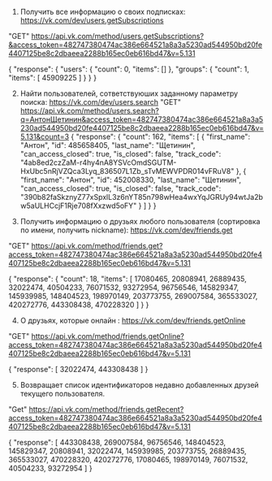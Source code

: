 1. Получить все информацию о своих подписках: https://vk.com/dev/users.getSubscriptions 

"GET" https://api.vk.com/method/users.getSubscriptions?&access_token=482747380474ac386e664521a8a3a5230ad544950bd20fe4407125be8c2dbaeea2288b165ec0eb616bd47&v=5.131

{
    "response": {
        "users": {
            "count": 0,
            "items": []
        },
        "groups": {
            "count": 1,
            "items": [
                45909225
            ]
        }
    }
}

2. Найти пользователей, сответствуюших заданному параметру поиска: https://vk.com/dev/users.search 
"GET" https://api.vk.com/method/users.search?q=АнтонЩетинин&access_token=482747380474ac386e664521a8a3a5230ad544950bd20fe4407125be8c2dbaeea2288b165ec0eb616bd47&v=5.131&count=3
{
    "response": {
        "count": 162,
        "items": [
            {
                "first_name": "Антон",
                "id": 485658405,
                "last_name": "Щетинин",
                "can_access_closed": true,
                "is_closed": false,
                "track_code": "4ab8ed2czZaM-r4hy4nA8YSVcOmdSGUTM-HxUbc5nRjVZQca3Lyq_836507L1Zb_sTvMEWVPDR014vFRuV8"
            },
            {
                "first_name": "Антон",
                "id": 452008330,
                "last_name": "Щетинин",
                "can_access_closed": true,
                "is_closed": false,
                "track_code": "390b82faSkznyZ77xSpxlL3z6nYT85n798wHea4wxYqJGRUy94wtJa2bw5aULHCcjF1Rje708fXxzwd5oFY"
            }
        ]
    }
}

3. Получить информацию о друзьях любого пользователя (сортировка по имени, получить nickname): https://vk.com/dev/friends.get 

"GET" https://api.vk.com/method/friends.get?access_token=482747380474ac386e664521a8a3a5230ad544950bd20fe4407125be8c2dbaeea2288b165ec0eb616bd47&v=5.131

{
    "response": {
        "count": 18,
        "items": [
            17080465,
            20808941,
            26889435,
            32022474,
            40504233,
            76071532,
            93272954,
            96756546,
            145829347,
            145939985,
            148404523,
            198970149,
            203773755,
            269007584,
            365533027,
            420272776,
            443308438,
            470228320
        ]
    }
}

4. О друзьях, которые онлайн : https://vk.com/dev/friends.getOnline

"GET" https://api.vk.com/method/friends.getOnline?access_token=482747380474ac386e664521a8a3a5230ad544950bd20fe4407125be8c2dbaeea2288b165ec0eb616bd47&v=5.131

{
    "response": [
        32022474,
        443308438
    ]
}

5. Возвращает список идентификаторов недавно добавленных друзей текущего пользователя.

"Get" https://api.vk.com/method/friends.getRecent?access_token=482747380474ac386e664521a8a3a5230ad544950bd20fe4407125be8c2dbaeea2288b165ec0eb616bd47&v=5.131

{
    "response": [
        443308438,
        269007584,
        96756546,
        148404523,
        145829347,
        20808941,
        32022474,
        145939985,
        203773755,
        26889435,
        365533027,
        470228320,
        420272776,
        17080465,
        198970149,
        76071532,
        40504233,
        93272954
    ]
}

